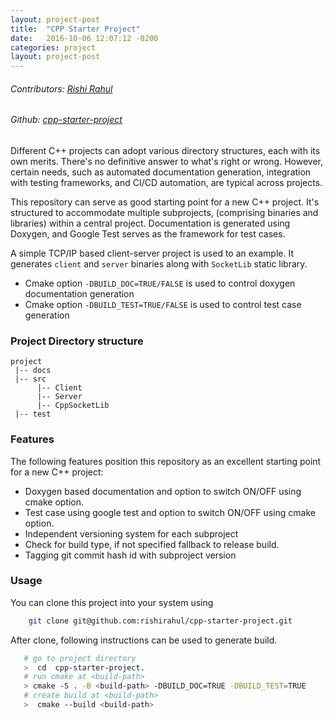```yaml
---
layout: project-post
title:  "CPP Starter Project"
date:   2016-10-06 12:07:12 -0200
categories: project 
layout: project-post
---
```

###### Contributors: [Rishi Rahul](https://blitzfill.com/dropdown/Contributors_Rishi%20Rahul.html)
###### Github: [cpp-starter-project](https://github.com/rishirahul/cpp-starter-project)

Different C++ projects can adopt various directory structures, each with its own merits. There's no definitive answer to what's right or wrong. However, certain needs, such as automated documentation generation, integration with testing frameworks, and CI/CD automation, are typical across projects.

This repository can serve as good starting point for a new C++ project. It's structured to accommodate multiple subprojects, (comprising binaries and libraries) within a central project. Documentation is generated using Doxygen, and Google Test serves as the framework for test cases.

A simple TCP/IP based client-server project is used to an example. It generates `client` and `server` binaries along with `SocketLib` static library.

- Cmake option `-DBUILD_DOC=TRUE/FALSE` is used to control doxygen documentation generation
- Cmake option `-DBUILD_TEST=TRUE/FALSE` is used to control test case generation

### Project Directory structure
```text
project
 |-- docs
 |-- src
      |-- Client  
      |-- Server
      |-- CppSocketLib
 |-- test
```

### Features
The following features position this repository as an excellent starting point for a new C++ project:
- Doxygen based documentation and option to switch ON/OFF using cmake option.
- Test case using google test and option to switch ON/OFF using cmake option.
- Independent versioning system for each subproject
- Check for build type, if not specified fallback to release build.
- Tagging git commit hash id with subproject version

### Usage
You can clone this project into your system using 
```BASH
    git clone git@github.com:rishirahul/cpp-starter-project.git
```
After clone, following instructions can be used to generate build. 
```bash
   # go to project directory
   >  cd  cpp-starter-project.
   # run cmake at <build-path>
   > cmake -S . -B <build-path> -DBUILD_DOC=TRUE -DBUILD_TEST=TRUE
   # create build at <build-path>
   >  cmake --build <build-path>
```